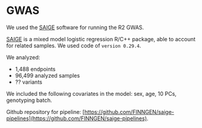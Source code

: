 # GWAS

We used the [SAIGE](https://github.com/weizhouUMICH/SAIGE/) software for running the R2 GWAS. 

[SAIGE](https://github.com/weizhouUMICH/SAIGE/) is a mixed model logistic regression R/C++ package, able to account for related samples. We used code of `version 0.29.4`. 

We analyzed:

* ​1,488​​ endpoints
* 96,499 analyzed samples
* ?? variants

We included the following covariates in the model: sex, age, 10 PCs, genotyping batch. 

Github repository for pipeline: [https://github.com/FINNGEN/saige-pipelines](https://github.com/FINNGEN/saige-pipelines). 

